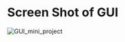 # Screen Shot of GUI

![GUI_mini_project](https://github.com/rajpatel1904/Mini_Project_SSS/assets/58700508/573bbf42-5e84-4c02-8352-42694beb1d90)
